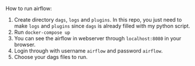 How to run airflow:
1. Create directory `dags`, `logs` and `plugins`. In this repo, you just need to make `logs` and `plugins` since `dags` is already filled with my python script.
2. Run `docker-compose up`
3. You can see the airflow in webserver through `localhost:8080` in your browser.
4. Login through with username `airflow` and password `airflow`.
5. Choose your dags files to run.